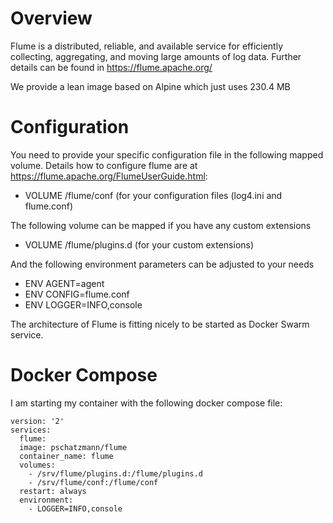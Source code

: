 # Overview
Flume is a distributed, reliable, and available service for efficiently collecting, aggregating, and moving large amounts of log data. Further details can be found in https://flume.apache.org/

We provide a lean image based on Alpine which just uses 230.4 MB

# Configuration
You need to provide your specific configuration file in the following mapped volume. Details how to configure flume are at https://flume.apache.org/FlumeUserGuide.html:
- VOLUME /flume/conf (for your configuration files (log4.ini and flume.conf)

The following volume can be mapped if you have any custom extensions
- VOLUME /flume/plugins.d (for your custom extensions)

And the following environment parameters can be adjusted to your needs
- ENV AGENT=agent
- ENV CONFIG=flume.conf
- ENV LOGGER=INFO,console

The architecture of Flume is fitting nicely to be started as Docker Swarm service.

# Docker Compose
I am starting my container with the following docker compose file:

    version: '2'
    services:
      flume:
      image: pschatzmann/flume
      container_name: flume
      volumes:
        - /srv/flume/plugins.d:/flume/plugins.d
        - /srv/flume/conf:/flume/conf
      restart: always
      environment:
        - LOGGER=INFO,console
